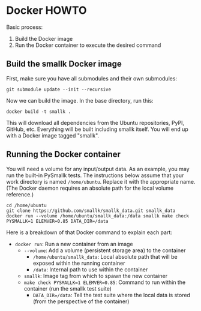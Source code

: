 Docker HOWTO
============

Basic process:

 1. Build the Docker image
 2. Run the Docker container to execute the desired command

Build the smallk Docker image
-----------------------------

First, make sure you have all submodules and their own submodules:

    git submodule update --init --recursive

Now we can build the image. In the base directory, run this:

    docker build -t smallk .

This will download all dependencies from the Ubuntu repositories, PyPI, GitHub, etc. Everything will be built including
smallk itself. You will end up with a Docker image tagged "smallk".

Running the Docker container
----------------------------

You will need a volume for any input/output data. As an example, you may run the built-in PySmallk tests. The
instructions below assume that your work directory is named `/home/ubuntu`. Replace it with the appropriate name. (The
Docker daemon requires an absolute path for the local volume reference.)

    cd /home/ubuntu
    git clone https://github.com/smallk/smallk_data.git smallk_data
    docker run --volume /home/ubuntu/smallk_data:/data smallk make check PYSMALLK=1 ELEMVER=0.85 DATA_DIR=/data

Here is a breakdown of that Docker command to explain each part:

 - `docker run`: Run a new container from an image
   - `--volume`: Add a volume (persistent storage area) to the container
     - `/home/ubuntu/smallk_data`: Local absolute path that will be exposed within the running container
     - `/data`: Internal path to use within the container
   - `smallk`: Image tag from which to spawn the new container
   - `make check PYSMALLK=1 ELEMVER=0.85`: Command to run within the container (run the smallk test suite)
     - `DATA_DIR=/data`: Tell the test suite where the local data is stored (from the perspective of the container)
